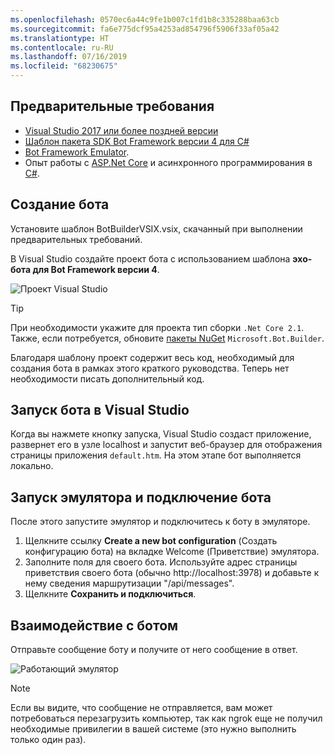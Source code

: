 ```yaml
---
ms.openlocfilehash: 0570ec6a44c9fe1b007c1fd1b8c335288baa63cb
ms.sourcegitcommit: fa6e775dcf95a4253ad854796f5906f33af05a42
ms.translationtype: HT
ms.contentlocale: ru-RU
ms.lasthandoff: 07/16/2019
ms.locfileid: "68230675"
---
```

## <a name="prerequisites"></a>Предварительные требования
- [Visual Studio 2017 или более поздней версии](https://www.visualstudio.com/downloads)
- [Шаблон пакета SDK Bot Framework версии 4 для C#](https://aka.ms/bot-vsix)
- [Bot Framework Emulator](https://aka.ms/bot-framework-emulator-readme).
- Опыт работы с [ASP.Net Core](https://docs.microsoft.com/aspnet/core/) и асинхронного программирования в [C#](https://docs.microsoft.com/dotnet/csharp/programming-guide/concepts/async/index).

## <a name="create-a-bot"></a>Создание бота
Установите шаблон BotBuilderVSIX.vsix, скачанный при выполнении предварительных требований.

В Visual Studio создайте проект бота с использованием шаблона **эхо-бота для Bot Framework версии 4**.

![Проект Visual Studio](~/media/azure-bot-quickstarts/bot-builder-dotnet-project.png)

> [!TIP] 
> При необходимости укажите для проекта тип сборки ``.Net Core 2.1``. Также, если потребуется, обновите [пакеты NuGet](https://docs.microsoft.com/nuget/quickstart/install-and-use-a-package-in-visual-studio) `Microsoft.Bot.Builder`.

Благодаря шаблону проект содержит весь код, необходимый для создания бота в рамках этого краткого руководства. Теперь нет необходимости писать дополнительный код.

## <a name="start-your-bot-in-visual-studio"></a>Запуск бота в Visual Studio

Когда вы нажмете кнопку запуска, Visual Studio создаст приложение, развернет его в узле localhost и запустит веб-браузер для отображения страницы приложения `default.htm`. На этом этапе бот выполняется локально.

## <a name="start-the-emulator-and-connect-your-bot"></a>Запуск эмулятора и подключение бота

После этого запустите эмулятор и подключитесь к боту в эмуляторе.

1. Щелкните ссылку **Create a new bot configuration** (Создать конфигурацию бота) на вкладке Welcome (Приветствие) эмулятора. 
2. Заполните поля для своего бота. Используйте адрес страницы приветствия своего бота (обычно http://localhost:3978) и добавьте к нему сведения маршрутизации "/api/messages".
3. Щелкните **Сохранить и подключиться**.

## <a name="interact-with-your-bot"></a>Взаимодействие с ботом

Отправьте сообщение боту и получите от него сообщение в ответ.

![Работающий эмулятор](~/media/emulator-v4/emulator-running.png)

> [!NOTE]
> Если вы видите, что сообщение не отправляется, вам может потребоваться перезагрузить компьютер, так как ngrok еще не получил необходимые привилегии в вашей системе (это нужно выполнить только один раз).
